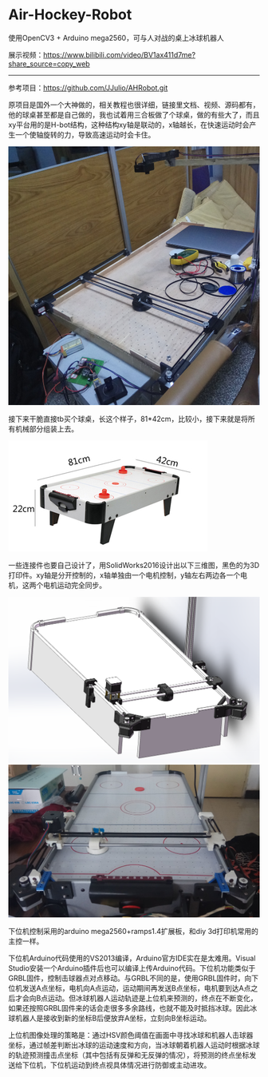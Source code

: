 # Air-Hockey-Robot
使用OpenCV3 + Arduino mega2560，可与人对战的桌上冰球机器人

展示视频：https://www.bilibili.com/video/BV1ax411d7me?share_source=copy_web

-------------------------------------------------------------------------------------------------------------------------

参考项目：https://github.com/JJulio/AHRobot.git

原项目是国外一个大神做的，相关教程也很详细，链接里文档、视频、源码都有，他的球桌甚至都是自己做的，我也试着用三合板做了个球桌，做的有些大了，而且xy平台用的是H-bot结构，这种结构xy轴是联动的，x轴越长，在快速运动时会产生一个使轴旋转的力，导致高速运动时会卡住。

<div align=left><img width=600 src="image\三合板球桌1.jpg">

接下来干脆直接tb买个球桌，长这个样子，81*42cm，比较小，接下来就是将所有机械部分组装上去。

<div align=left><img width=400 src="image\新球桌.jpg">

一些连接件也要自己设计了，用SolidWorks2016设计出以下三维图，黑色的为3D打印件。xy轴是分开控制的，x轴单独由一个电机控制，y轴左右两边各一个电机，这两个电机运动完全同步。

<div align=left><img width=800 src="image\三维图.jpg">

<div align=left><img width=800 src="image\整体图片.jpg">

下位机控制采用的arduino mega2560+ramps1.4扩展板，和diy 3d打印机常用的主控一样。

下位机Arduino代码使用的VS2013编译，Arduino官方IDE实在是太难用。Visual Studio安装一个Arduino插件后也可以编译上传Arduino代码。下位机功能类似于GRBL固件，控制击球器点对点移动。与GRBL不同的是，使用GRBL固件时，向下位机发送A点坐标，电机向A点运动，运动期间再发送B点坐标，电机要到达A点之后才会向B点运动。但冰球机器人运动轨迹是上位机来预测的，终点在不断变化，如果还按照GRBL固件来的话会走很多多余路线，也就不能及时抵挡冰球。因此冰球机器人是接收到新的坐标B后便放弃A坐标，立刻向B坐标运动。

上位机图像处理的策略是：通过HSV颜色阈值在画面中寻找冰球和机器人击球器坐标，通过帧差判断出冰球的运动速度和方向，当冰球朝着机器人运动时根据冰球的轨迹预测撞击点坐标（其中包括有反弹和无反弹的情况），将预测的终点坐标发送给下位机，下位机运动到终点视具体情况进行防御或主动进攻。
